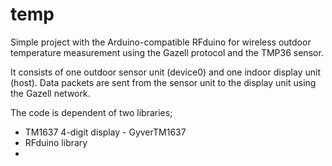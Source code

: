 # temp
Simple project with the Arduino-compatible RFduino for wireless outdoor temperature measurement using the Gazell protocol and the TMP36 sensor.

It consists of one outdoor sensor unit (device0) and one indoor display unit (host). Data packets are sent from the sensor unit to the display unit using the Gazell network.

The code is dependent of two libraries;
- TM1637 4-digit display - GyverTM1637
- RFduino library
- 
